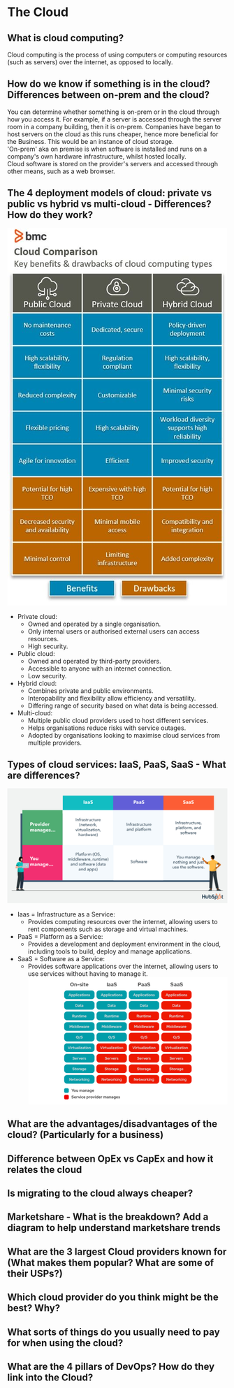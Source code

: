 # The Cloud
## What is cloud computing? 
Cloud computing is the process of using computers or computing resources (such as servers) over the internet, as opposed to locally.
## How do we know if something is in the cloud? Differences between on-prem and the cloud?
You can determine whether something is on-prem or in the cloud through how you access it. For example, if a server is accessed through the server room in a company building, then it is on-prem. Companies have began to host servers on the cloud as this runs cheaper, hence more beneficial for the Business. This would be an instance of cloud storage.
<br>
'On-prem' aka on premise is when software is installed and runs on a company's own hardware infrastructure, whilst hosted locally.
<br>
Cloud software is stored on the provider's servers and accessed through other means, such as a web browser.
## The 4 deployment models of cloud: private vs public vs hybrid vs multi-cloud - Differences? How do they work?
![img.png](img.png)

- Private cloud:
  - Owned and operated by a single organisation.
  - Only internal users or authorised external users can access resources.
  - High security.
- Public cloud:
  - Owned and operated by third-party providers.
  - Accessible to anyone with an internet connection.
  - Low security.
- Hybrid cloud:
  - Combines private and public environments.
  - Interopability and flexibility allow efficiency and versatility.
  - Differing range of security based on what data is being accessed.
- Multi-cloud:
  - Multiple public cloud providers used to host different services.
  - Helps organisations reduce risks with service outages.
  - Adopted by organisations looking to maximise cloud services from multiple providers.
## Types of cloud services: IaaS, PaaS, SaaS - What are differences?
![img_1.png](img_1.png)
- Iaas = Infrastructure as a Service:
  - Provides computing resources over the internet, allowing users to rent components such as storage and virtual machines.
- PaaS = Platform as a Service:
  - Provides a development and deployment environment in the cloud, including tools to build, deploy and manage applications.
- SaaS = Software as a Service:
  - Provides software applications over the internet, allowing users to use services without having to manage it.
![img_2.png](img_2.png)
## What are the advantages/disadvantages of the cloud? (Particularly for a business)
## Difference between OpEx vs CapEx and how it relates the cloud
## Is migrating to the cloud always cheaper?
## Marketshare - What is the breakdown? Add a diagram to help understand marketshare trends
## What are the 3 largest Cloud providers known for (What makes them popular? What are some of their USPs?)
## Which cloud provider do you think might be the best? Why?
## What sorts of things do you usually need to pay for when using the cloud?
## What are the 4 pillars of DevOps? How do they link into the Cloud?